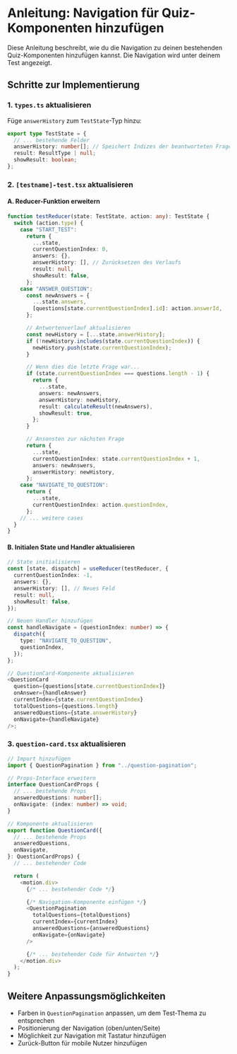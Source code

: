 # Anleitung: Navigation für Quiz-Komponenten hinzufügen

Diese Anleitung beschreibt, wie du die Navigation zu deinen bestehenden Quiz-Komponenten hinzufügen kannst. Die Navigation wird unter deinem Test angezeigt.

## Schritte zur Implementierung

### 1. `types.ts` aktualisieren

Füge `answerHistory` zum `TestState`-Typ hinzu:

```typescript
export type TestState = {
  // ... bestehende Felder
  answerHistory: number[]; // Speichert Indizes der beantworteten Fragen
  result: ResultType | null;
  showResult: boolean;
};
```

### 2. `[testname]-test.tsx` aktualisieren

#### A. Reducer-Funktion erweitern

```typescript
function testReducer(state: TestState, action: any): TestState {
  switch (action.type) {
    case "START_TEST":
      return {
        ...state,
        currentQuestionIndex: 0,
        answers: {},
        answerHistory: [], // Zurücksetzen des Verlaufs
        result: null,
        showResult: false,
      };
    case "ANSWER_QUESTION":
      const newAnswers = {
        ...state.answers,
        [questions[state.currentQuestionIndex].id]: action.answerId,
      };

      // Antwortenverlauf aktualisieren
      const newHistory = [...state.answerHistory];
      if (!newHistory.includes(state.currentQuestionIndex)) {
        newHistory.push(state.currentQuestionIndex);
      }

      // Wenn dies die letzte Frage war...
      if (state.currentQuestionIndex === questions.length - 1) {
        return {
          ...state,
          answers: newAnswers,
          answerHistory: newHistory,
          result: calculateResult(newAnswers),
          showResult: true,
        };
      }

      // Ansonsten zur nächsten Frage
      return {
        ...state,
        currentQuestionIndex: state.currentQuestionIndex + 1,
        answers: newAnswers,
        answerHistory: newHistory,
      };
    case "NAVIGATE_TO_QUESTION":
      return {
        ...state,
        currentQuestionIndex: action.questionIndex,
      };
    // ... weitere cases
  }
}
```

#### B. Initialen State und Handler aktualisieren

```typescript
// State initialisieren
const [state, dispatch] = useReducer(testReducer, {
  currentQuestionIndex: -1,
  answers: {},
  answerHistory: [], // Neues Feld
  result: null,
  showResult: false,
});

// Neuen Handler hinzufügen
const handleNavigate = (questionIndex: number) => {
  dispatch({
    type: "NAVIGATE_TO_QUESTION",
    questionIndex,
  });
};

// QuestionCard-Komponente aktualisieren
<QuestionCard
  question={questions[state.currentQuestionIndex]}
  onAnswer={handleAnswer}
  currentIndex={state.currentQuestionIndex}
  totalQuestions={questions.length}
  answeredQuestions={state.answerHistory}
  onNavigate={handleNavigate}
/>;
```

### 3. `question-card.tsx` aktualisieren

```typescript
// Import hinzufügen
import { QuestionPagination } from "../question-pagination";

// Props-Interface erweitern
interface QuestionCardProps {
  // ... bestehende Props
  answeredQuestions: number[];
  onNavigate: (index: number) => void;
}

// Komponente aktualisieren
export function QuestionCard({
  // ... bestehende Props
  answeredQuestions,
  onNavigate,
}: QuestionCardProps) {
  // ... bestehender Code

  return (
    <motion.div>
      {/* ... bestehender Code */}

      {/* Navigation-Komponente einfügen */}
      <QuestionPagination
        totalQuestions={totalQuestions}
        currentIndex={currentIndex}
        answeredQuestions={answeredQuestions}
        onNavigate={onNavigate}
      />

      {/* ... bestehender Code für Antworten */}
    </motion.div>
  );
}
```

## Weitere Anpassungsmöglichkeiten

- Farben in `QuestionPagination` anpassen, um dem Test-Thema zu entsprechen
- Positionierung der Navigation (oben/unten/Seite)
- Möglichkeit zur Navigation mit Tastatur hinzufügen
- Zurück-Button für mobile Nutzer hinzufügen
